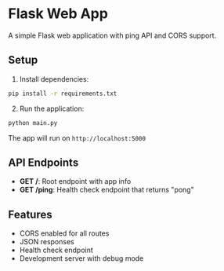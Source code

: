 # Flask Web App

A simple Flask web application with ping API and CORS support.

## Setup

1. Install dependencies:
```bash
pip install -r requirements.txt
```

2. Run the application:
```bash
python main.py
```

The app will run on `http://localhost:5000`

## API Endpoints

- **GET /**: Root endpoint with app info
- **GET /ping**: Health check endpoint that returns "pong"

## Features

- CORS enabled for all routes
- JSON responses
- Health check endpoint
- Development server with debug mode 
